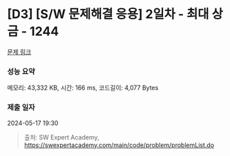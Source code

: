 # [D3] [S/W 문제해결 응용] 2일차 - 최대 상금 - 1244 

[문제 링크](https://swexpertacademy.com/main/code/problem/problemDetail.do?contestProbId=AV15Khn6AN0CFAYD) 

### 성능 요약

메모리: 43,332 KB, 시간: 166 ms, 코드길이: 4,077 Bytes

### 제출 일자

2024-05-17 19:30



> 출처: SW Expert Academy, https://swexpertacademy.com/main/code/problem/problemList.do
